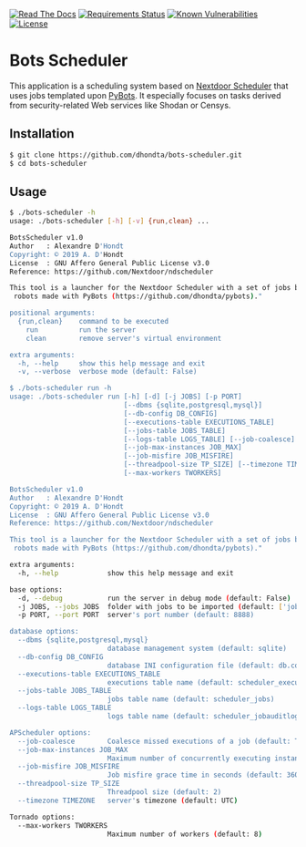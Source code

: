 [![Read The Docs](https://readthedocs.org/projects/bots-scheduler/badge/?version=latest)](https://bots-scheduler.readthedocs.io/en/latest/?badge=latest)
[![Requirements Status](https://requires.io/github/dhondta/bots-scheduler/requirements.svg?branch=master)](https://requires.io/github/dhondta/bots-scheduler/requirements/?branch=master)
[![Known Vulnerabilities](https://snyk.io/test/github/dhondta/bots-scheduler/badge.svg?targetFile=requirements.txt)](https://snyk.io/test/github/dhondta/bots-scheduler?targetFile=requirements.txt)
[![License](https://img.shields.io/badge/license-AGPL%20v3-lightgrey.svg)](https://github.com/dhondta/bots-scheduler/blob/master/LICENSE)

# Bots Scheduler

This application is a scheduling system based on [Nextdoor Scheduler](https://github.com/Nextdoor/ndscheduler) that uses jobs templated upon [PyBots](https://github.com/dhondta/pybots). It especially focuses on tasks derived from security-related Web services like Shodan or Censys.

## Installation

```sh
$ git clone https://github.com/dhondta/bots-scheduler.git
$ cd bots-scheduler
```

## Usage

```sh
$ ./bots-scheduler -h
usage: ./bots-scheduler [-h] [-v] {run,clean} ...

BotsScheduler v1.0
Author   : Alexandre D'Hondt
Copyright: © 2019 A. D'Hondt
License  : GNU Affero General Public License v3.0
Reference: https://github.com/Nextdoor/ndscheduler

This tool is a launcher for the Nextdoor Scheduler with a set of jobs based on
 robots made with PyBots (https://github.com/dhondta/pybots)."

positional arguments:
  {run,clean}    command to be executed
    run          run the server
    clean        remove server's virtual environment

extra arguments:
  -h, --help     show this help message and exit
  -v, --verbose  verbose mode (default: False)

$ ./bots-scheduler run -h
usage: ./bots-scheduler run [-h] [-d] [-j JOBS] [-p PORT]
                            [--dbms {sqlite,postgresql,mysql}]
                            [--db-config DB_CONFIG]
                            [--executions-table EXECUTIONS_TABLE]
                            [--jobs-table JOBS_TABLE]
                            [--logs-table LOGS_TABLE] [--job-coalesce]
                            [--job-max-instances JOB_MAX]
                            [--job-misfire JOB_MISFIRE]
                            [--threadpool-size TP_SIZE] [--timezone TIMEZONE]
                            [--max-workers TWORKERS]

BotsScheduler v1.0
Author   : Alexandre D'Hondt
Copyright: © 2019 A. D'Hondt
License  : GNU Affero General Public License v3.0
Reference: https://github.com/Nextdoor/ndscheduler

This tool is a launcher for the Nextdoor Scheduler with a set of jobs based on
 robots made with PyBots (https://github.com/dhondta/pybots)."

extra arguments:
  -h, --help            show this help message and exit

base options:
  -d, --debug           run the server in debug mode (default: False)
  -j JOBS, --jobs JOBS  folder with jobs to be imported (default: ['jobs'])
  -p PORT, --port PORT  server's port number (default: 8888)

database options:
  --dbms {sqlite,postgresql,mysql}
                        database management system (default: sqlite)
  --db-config DB_CONFIG
                        database INI configuration file (default: db.conf)
  --executions-table EXECUTIONS_TABLE
                        executions table name (default: scheduler_execution)
  --jobs-table JOBS_TABLE
                        jobs table name (default: scheduler_jobs)
  --logs-table LOGS_TABLE
                        logs table name (default: scheduler_jobauditlog)

APScheduler options:
  --job-coalesce        Coalesce missed executions of a job (default: True)
  --job-max-instances JOB_MAX
                        Maximum number of concurrently executing instances of a job (default: 3)
  --job-misfire JOB_MISFIRE
                        Job misfire grace time in seconds (default: 3600)
  --threadpool-size TP_SIZE
                        Threadpool size (default: 2)
  --timezone TIMEZONE   server's timezone (default: UTC)

Tornado options:
  --max-workers TWORKERS
                        Maximum number of workers (default: 8)

```
